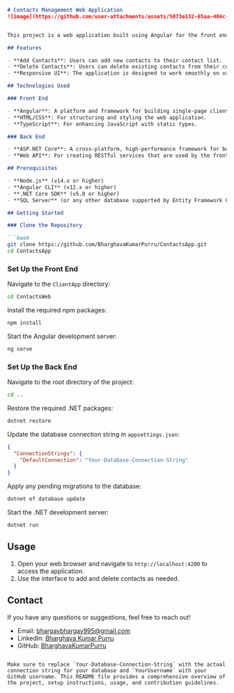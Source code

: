 ```markdown
# Contacts Management Web Application
![image](https://github.com/user-attachments/assets/5073e132-65aa-404c-ade7-e0079d5b22d8)


This project is a web application built using Angular for the front end and ASP.NET Core for the back end. The application allows users to efficiently manage their contacts by adding and deleting them through a seamless interface using Web APIs.

## Features

- **Add Contacts**: Users can add new contacts to their contact list.
- **Delete Contacts**: Users can delete existing contacts from their contact list.
- **Responsive UI**: The application is designed to work smoothly on various devices and screen sizes.

## Technologies Used

### Front End

- **Angular**: A platform and framework for building single-page client applications using HTML and TypeScript.
- **HTML/CSS**: For structuring and styling the web application.
- **TypeScript**: For enhancing JavaScript with static types.

### Back End

- **ASP.NET Core**: A cross-platform, high-performance framework for building modern, cloud-based, internet-connected applications.
- **Web API**: For creating RESTful services that are used by the front end to manage contacts.

## Prerequisites

- **Node.js** (v14.x or higher)
- **Angular CLI** (v12.x or higher)
- **.NET Core SDK** (v5.0 or higher)
- **SQL Server** (or any other database supported by Entity Framework Core)

## Getting Started

### Clone the Repository

```bash
git clone https://github.com/BharghavaKumarPurru/ContactsApp.git
cd ContactsApp
```

### Set Up the Front End

Navigate to the `ClientApp` directory:

```bash
cd ContactsWeb
```

Install the required npm packages:

```bash
npm install
```

Start the Angular development server:

```bash
ng serve
```

### Set Up the Back End

Navigate to the root directory of the project:

```bash
cd ..
```

Restore the required .NET packages:

```bash
dotnet restore
```

Update the database connection string in `appsettings.json`:

```json
{
  "ConnectionStrings": {
    "DefaultConnection": "Your-Database-Connection-String"
  }
}
```

Apply any pending migrations to the database:

```bash
dotnet ef database update
```

Start the .NET development server:

```bash
dotnet run
```

## Usage

1. Open your web browser and navigate to `http://localhost:4200` to access the application.
2. Use the interface to add and delete contacts as needed.


## Contact

If you have any questions or suggestions, feel free to reach out!

- Email: [bhargavbhargav995@gmail.com](mailto:bhargavbhargav995@gmail.com)
- LinkedIn: [Bharghava Kumar Purru](https://www.linkedin.com/in/bharghavakumarpurru)
- GitHub: [BharghavaKumarPurru](https://github.com/BharghavaKumarPurru)
```

Make sure to replace `Your-Database-Connection-String` with the actual connection string for your database and `YourUsername` with your GitHub username. This README file provides a comprehensive overview of the project, setup instructions, usage, and contribution guidelines.
